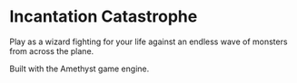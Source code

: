 # Incantation Catastrophe
Play as a wizard fighting for your life against an endless wave of monsters from across the plane.

Built with the Amethyst game engine.
